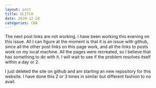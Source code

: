 ```yaml
---
layout: post
title: GLITCH
date: 2020-12-28
categories: CNA
---
```


The next post links are not working. I have been working this evening on this issue. All I can figure at the moment is that it is an issue with github, since all the other post links on this page work, and all the links to posts work on my local machine. All the pages were recreated, so I believe that has something to do with it. I will wait to see if the problem resolves itself within a day or 2. 

I just deleted the site on github and am starting an new repository for this website. I have done this 2 or 3 times in similar but different fashion to no avail.
